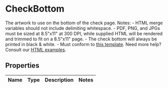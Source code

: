

# CheckBottom

The artwork to use on the bottom of the check page.  Notes: - HTML merge variables should not include delimiting whitespace. - PDF, PNG, and JPGs must be sized at 8.5\"x11\" at 300 DPI, while supplied HTML will be rendered and trimmed to fit on a 8.5\"x11\" page. - The check bottom will always be printed in black & white. - Must conform to [this template](https://s3-us-west-2.amazonaws.com/public.lob.com/assets/templates/check_bottom_template.pdf).  Need more help? Consult our [HTML examples](#section/HTML-Examples).

## Properties

Name | Type | Description | Notes
------------ | ------------- | ------------- | -------------



